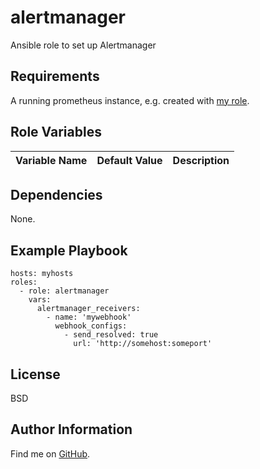 alertmanager
=========

Ansible role to set up Alertmanager

Requirements
------------

A running prometheus instance, e.g. created with [my
role](https://github.com/ThreeFx/ansible-prometheus).

Role Variables
--------------

| Variable Name | Default Value | Description |
--------------- |---------------|--------------

Dependencies
------------

None.

Example Playbook
----------------

    hosts: myhosts
    roles:
      - role: alertmanager
        vars:
          alertmanager_receivers:
            - name: 'mywebhook'
              webhook_configs:
                - send_resolved: true
                  url: 'http://somehost:someport'

License
-------

BSD

Author Information
------------------

Find me on [GitHub](https://github.com/ThreeFx).
